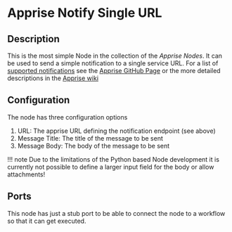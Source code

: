 # Apprise Notify Single URL
## Description
This is the most simple Node in the collection of the *Apprise Nodes*. It can be used to send a simple notification to a single service URL. For a list of [supported notifications](https://github.com/caronc/apprise#supported-notifications) see the [Apprise GitHub Page](https://github.com/caronc/apprise) or the more detailed descriptions in the [Apprise wiki](https://github.com/caronc/apprise/wiki)

## Configuration
The node has three configuration options
1. URL: The apprise URL defining the notification endpoint (see above)
2. Message Title: The title of the message to be sent
3. Message Body: The body of the message to be sent


!!! note 
    Due to the limitations of the Python based Node development it is currently not possible to define a larger input field for the body or allow attachments!

## Ports
This node has just a stub port to be able to connect the node to a workflow so that it can get executed.